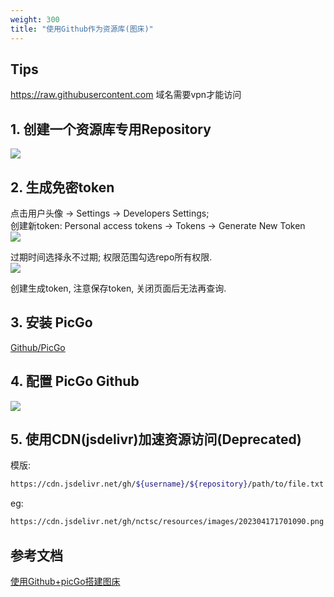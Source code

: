 ```yaml
---
weight: 300
title: "使用Github作为资源库(图床)"
---
```


## Tips
https://raw.githubusercontent.com 域名需要vpn才能访问
  

## 1. 创建一个资源库专用Repository
![](/images/202304171650868.png)  
  

## 2. 生成免密token
点击用户头像 -> Settings -> Developers Settings;  
创建新token: Personal access tokens -> Tokens -> Generate New Token  
![](/images/202304171653555.png)  
  
过期时间选择永不过期; 权限范围勾选repo所有权限.  
 ![](/images/202304171655474.png)  

创建生成token, 注意保存token, 关闭页面后无法再查询.  
  

## 3. 安装 PicGo
[Github/PicGo](https://github.com/Molunerfinn/PicGo)  
  

## 4. 配置 PicGo Github
![](/images/202304171701090.png)  
  

## 5. 使用CDN(jsdelivr)加速资源访问(Deprecated)
模版:  
```bash
https://cdn.jsdelivr.net/gh/${username}/${repository}/path/to/file.txt
```
eg:  
```bash
https://cdn.jsdelivr.net/gh/nctsc/resources/images/202304171701090.png
```
  

## 参考文档
[使用Github+picGo搭建图床](https://zhuanlan.zhihu.com/p/489236769)  

